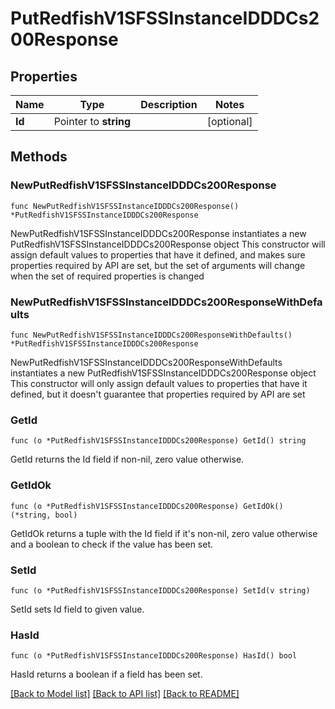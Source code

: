 # PutRedfishV1SFSSInstanceIDDDCs200Response

## Properties

Name | Type | Description | Notes
------------ | ------------- | ------------- | -------------
**Id** | Pointer to **string** |  | [optional] 

## Methods

### NewPutRedfishV1SFSSInstanceIDDDCs200Response

`func NewPutRedfishV1SFSSInstanceIDDDCs200Response() *PutRedfishV1SFSSInstanceIDDDCs200Response`

NewPutRedfishV1SFSSInstanceIDDDCs200Response instantiates a new PutRedfishV1SFSSInstanceIDDDCs200Response object
This constructor will assign default values to properties that have it defined,
and makes sure properties required by API are set, but the set of arguments
will change when the set of required properties is changed

### NewPutRedfishV1SFSSInstanceIDDDCs200ResponseWithDefaults

`func NewPutRedfishV1SFSSInstanceIDDDCs200ResponseWithDefaults() *PutRedfishV1SFSSInstanceIDDDCs200Response`

NewPutRedfishV1SFSSInstanceIDDDCs200ResponseWithDefaults instantiates a new PutRedfishV1SFSSInstanceIDDDCs200Response object
This constructor will only assign default values to properties that have it defined,
but it doesn't guarantee that properties required by API are set

### GetId

`func (o *PutRedfishV1SFSSInstanceIDDDCs200Response) GetId() string`

GetId returns the Id field if non-nil, zero value otherwise.

### GetIdOk

`func (o *PutRedfishV1SFSSInstanceIDDDCs200Response) GetIdOk() (*string, bool)`

GetIdOk returns a tuple with the Id field if it's non-nil, zero value otherwise
and a boolean to check if the value has been set.

### SetId

`func (o *PutRedfishV1SFSSInstanceIDDDCs200Response) SetId(v string)`

SetId sets Id field to given value.

### HasId

`func (o *PutRedfishV1SFSSInstanceIDDDCs200Response) HasId() bool`

HasId returns a boolean if a field has been set.


[[Back to Model list]](../README.md#documentation-for-models) [[Back to API list]](../README.md#documentation-for-api-endpoints) [[Back to README]](../README.md)


